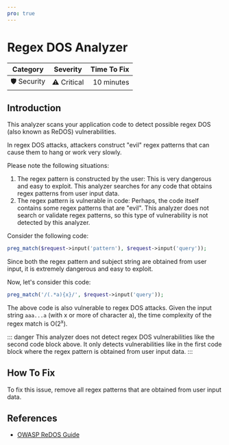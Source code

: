 ```yaml
---
pro: true
---
```


# Regex DOS Analyzer <Badge text="PRO" type="tip"/>

| Category       | Severity   | Time To Fix  |
| -------------  |:----------:| ------------:|
| 🛡️ Security    | ⚠️ Critical | 10 minutes   |

## Introduction

This analyzer scans your application code to detect possible regex DOS (also known as ReDOS) vulnerabilities.

In regex DOS attacks, attackers construct "evil" regex patterns that can cause them to hang or work very slowly.

Please note the following situations:

1. The regex pattern is constructed by the user: This is very dangerous and easy to exploit. This analyzer searches for any code that obtains regex patterns from user input data.
2. The regex pattern is vulnerable in code: Perhaps, the code itself contains some regex patterns that are "evil". This analyzer does not search or validate regex patterns, so this type of vulnerability is not detected by this analyzer.

Consider the following code:

```php
preg_match($request->input('pattern'), $request->input('query'));
```

Since both the regex pattern and subject string are obtained from user input, it is extremely dangerous and easy to exploit.

Now, let's consider this code:

```php
preg_match('/(.*a){x}/', $request->input('query'));
```

The above code is also vulnerable to regex DOS attacks. Given the input string `aaa...a` (with x or more of character a), the time complexity of the regex match is O(2<sup>x</sup>).

::: danger
This analyzer does not detect regex DOS vulnerabilities like the second code block above. It only detects vulnerabilities like in the first code block where the regex pattern is obtained from user input data.
:::

## How To Fix

To fix this issue, remove all regex patterns that are obtained from user input data.

## References

- [OWASP ReDOS Guide](https://owasp.org/www-community/attacks/Regular_expression_Denial_of_Service_-_ReDoS)